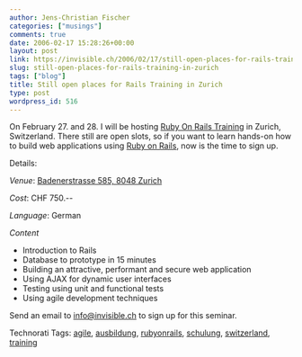 ```yaml
---
author: Jens-Christian Fischer
categories: ["musings"]
comments: true
date: 2006-02-17 15:28:26+00:00
layout: post
link: https://invisible.ch/2006/02/17/still-open-places-for-rails-training-in-zurich/
slug: still-open-places-for-rails-training-in-zurich
tags: ["blog"]
title: Still open places for Rails Training in Zurich
type: post
wordpress_id: 516
---
```


On February 27. and 28. I will be hosting [Ruby On Rails Training][1] in Zurich, Switzerland. There still are open slots, so if you want to learn hands-on how to build web applications using [Ruby on Rails][2], now is the time to sign up. 

Details:

*Venue*: [Badenerstrasse 585, 8048 Zurich][3]

*Cost*: CHF 750.--

*Language*: German

*Content*

* Introduction to Rails
* Database to prototype in 15 minutes
* Building an attractive, performant and secure web application
* Using AJAX for dynamic user interfaces
* Testing using unit and functional tests
* Using agile development techniques

Send an email to [info@invisible.ch](mailto:info@invisible.ch) to sign up for this seminar.

[1]: https://www.invisible.ch/static/47/rubyonrailstraining
[2]: https://www.rubyonrails.org
[3]: https://map.search.ch/8048-zuerich/badenerstr.-585


Technorati Tags: [agile](https://www.technorati.com/tag/agile), [ausbildung](https://www.technorati.com/tag/ausbildung), [rubyonrails](https://www.technorati.com/tag/rubyonrails), [schulung](https://www.technorati.com/tag/schulung), [switzerland](https://www.technorati.com/tag/switzerland), [training](https://www.technorati.com/tag/training)

